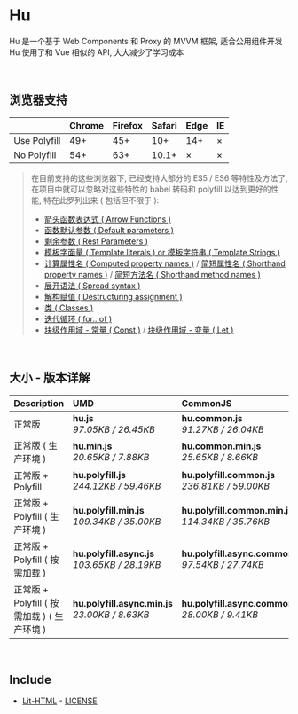 # Hu
Hu 是一个基于 Web Components 和 Proxy 的 MVVM 框架, 适合公用组件开发<br>
Hu 使用了和 Vue 相似的 API, 大大减少了学习成本

<br>

## 浏览器支持

|              | Chrome | Firefox | Safari | Edge | IE |
| :-           | :-     | :-      | :-     | :-   | :- |
| Use Polyfill | 49+    | 45+     | 10+    | 14+  | ×  |
| No Polyfill  | 54+    | 63+     | 10.1+  | ×    | ×  |

> 在目前支持的这些浏览器下, 已经支持大部分的 ES5 / ES6 等特性及方法了,<br>
> 在项目中就可以忽略对这些特性的 babel 转码和 polyfill 以达到更好的性能, 特在此罗列出来 ( 包括但不限于 ): <br>
  > - [箭头函数表达式 ( Arrow Functions )](https://developer.mozilla.org/zh-CN/docs/Web/JavaScript/Reference/Functions/Arrow_functions)
  > - [函数默认参数 ( Default parameters )](https://developer.mozilla.org/zh-CN/docs/Web/JavaScript/Reference/Functions/Default_parameters)
  > - [剩余参数 ( Rest Parameters )](https://developer.mozilla.org/zh-CN/docs/Web/JavaScript/Reference/Functions/Rest_parameters)
  > - [模板字面量 ( Template literals ) or 模板字符串 ( Template Strings )](https://developer.mozilla.org/zh-CN/docs/Web/JavaScript/Reference/template_strings)
  > - [计算属性名 ( Computed property names )](https://developer.mozilla.org/zh-CN/docs/Web/JavaScript/Reference/Operators/Object_initializer#计算属性名) / [简短属性名 ( Shorthand property names )](https://developer.mozilla.org/zh-CN/docs/Web/JavaScript/Reference/Operators/Object_initializer#属性定义) / [简短方法名 ( Shorthand method names )](https://developer.mozilla.org/zh-CN/docs/Web/JavaScript/Reference/Operators/Object_initializer#方法定义)
  > - [展开语法 ( Spread syntax )](https://developer.mozilla.org/zh-CN/docs/Web/JavaScript/Reference/Operators/Spread_syntax)
  > - [解构赋值 ( Destructuring assignment )](https://developer.mozilla.org/zh-CN/docs/Web/JavaScript/Reference/Operators/Destructuring_assignment)
  > - [类 ( Classes )](https://developer.mozilla.org/zh-CN/docs/Web/JavaScript/Reference/Classes)
  > - [迭代循环 ( for...of )](https://developer.mozilla.org/zh-CN/docs/Web/JavaScript/Reference/Statements/for...of)
  > - [块级作用域 - 常量 ( Const )](https://developer.mozilla.org/zh-CN/docs/Web/JavaScript/Reference/Statements/const) / [块级作用域 - 变量 ( Let )](https://developer.mozilla.org/zh-CN/docs/Web/JavaScript/Reference/Statements/let)

<br>

## 大小 - 版本详解
| Description | UMD | CommonJS | ES Module |
| :- | :- | :- | :- |
| 正常版 | **hu.js**<br>*97.05KB / 26.45KB* | **hu.common.js**<br>*91.27KB / 26.04KB* | **hu.esm.js**<br>*91.25KB / 26.02KB* |
| 正常版 ( 生产环境 ) | **hu.min.js**<br>*20.65KB / 7.88KB* | **hu.common.min.js**<br>*25.65KB / 8.66KB* | **hu.esm.min.js**<br>*20.48KB / 7.81KB* |
| 正常版 + Polyfill | **hu.polyfill.js**<br>*244.12KB / 59.46KB* | **hu.polyfill.common.js**<br>*236.81KB / 59.00KB* | **hu.polyfill.esm.js**<br>*236.79KB / 58.98KB* |
| 正常版 + Polyfill ( 生产环境 ) | **hu.polyfill.min.js**<br>*109.34KB / 35.00KB* | **hu.polyfill.common.min.js**<br>*114.34KB / 35.76KB* | **hu.polyfill.esm.min.js**<br>*109.17KB / 34.93KB* |
| 正常版 + Polyfill ( 按需加载 ) | **hu.polyfill.async.js**<br>*103.65KB / 28.19KB* | **hu.polyfill.async.common.js**<br>*97.54KB / 27.74KB* | **hu.polyfill.async.esm.js**<br>*97.52KB / 27.72KB* |
| 正常版 + Polyfill ( 按需加载 ) ( 生产环境 ) | **hu.polyfill.async.min.js**<br>*23.00KB / 8.63KB* | **hu.polyfill.async.common.min.js**<br>*28.00KB / 9.41KB* | **hu.polyfill.async.esm.min.js**<br>*22.83KB / 8.56KB* |

<br>

## Include
  - [Lit-HTML](https://github.com/Polymer/lit-html) \- [LICENSE](https://github.com/Polymer/lit-html/blob/master/LICENSE)